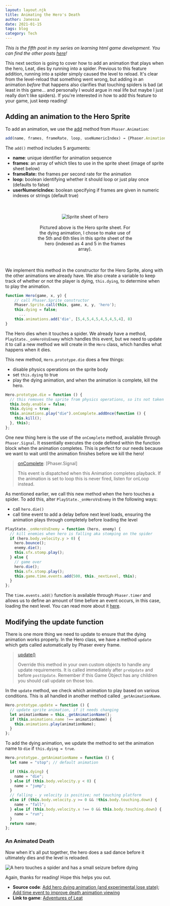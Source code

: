 ```yaml
---
layout: layout.njk
title: Animating the Hero's Death
author: Janessa
date: 2021-01-15
tags: blog
category: Tech
---
```


_This is the fifth post in my series on learning html game development. You can find the other posts [here](https://www.janessatran.com/tags/#game-dev)!_

This next section is going to cover how to add an animation that plays when the hero, Leat, dies by running into a spider. Previous to this feature addition, running into a spider simply caused the level to reload. It's clear from the level-reload that something went wrong, but adding in an animation _before_ that happens also clarifies that touching spiders is bad (at least in this game... and personally I would argue in real life but maybe I just really don't like spiders). If you're interested in how to add this feature to your game, just keep reading!

## Adding an animation to the Hero Sprite

To add an animation, we use the [add](https://phaser.io/docs/2.6.2/Phaser.AnimationManager.html#add) method from `Phaser.Animation`:

```js
add(name, frames, frameRate, loop, useNumericIndex) → {Phaser.Animation}
```

The `add()` method includes 5 arguments:

- **name**: unique identifier for animation sequence
- **frames**: an array of which tiles to use in the sprite sheet (image of sprite sheet below)
- **frameRate:** the frames per second rate for the animation
- **loop:** boolean identifying whether it should loop or just play once (defaults to false)
- **userNumericIndex:** boolean specifying if frames are given in numeric indexes or strings (default true)

<center>
    <div style="max-width:300px;margin:50px">
        <img src="https://i.imgur.com/SGRvvLx.png" alt="Sprite sheet of hero"><br><br>
        <caption>Pictured above is the Hero sprite sheet. For the dying animation, I chose to make use of the 5th and 6th tiles in this sprite sheet of the hero (indexed as 4 and 5 in the frames array).</caption>
    </div>
</center>

We implement this method in the constructor for the Hero Sprite, along with the other animations we already have. We also create a variable to keep track of whether or not the player is dying, `this.dying`, to determine when to play the animation.

```js
function Hero(game, x, y) {
    // call Phaser.Sprite constructor
    Phaser.Sprite.call(this, game, x, y, 'hero');
    this.dying = false;
      ...
    this.animations.add('die', [5,4,5,4,5,4,5,4,5,4], 8)
}
```

The Hero dies when it touches a spider. We already have a method, `PlayState._onHeroVsEnemy` which handles this event, but we need to update it to call a new method we will create in the `Hero` class, which handles what happens when it dies.

This new method, `Hero.prototype.die` does a few things:

- disable physics operations on the sprite body
- set `this.dying` to true
- play the dying animation, and when the animation is complete, kill the hero.

```js
Hero.prototype.die = function () {
  // this removes the sprite from physics operations, so its not taken into account for collissions
  this.body.enable = false;
  this.dying = true;
  this.animations.play("die").onComplete.addOnce(function () {
    this.kill();
  }, this);
};
```

One new thing here is the use of the `onComplete` method, available through `Phaser.Signal`. It essentially executes the code defined within the function block when the animation completes. This is perfect for our needs because we want to wait until the animation finishes before we kill the hero!

> [onComplete](https://phaser.io/docs/2.6.2/Phaser.Animation.html#onComplete): [Phaser.Signal]
>
> This event is dispatched when this Animation completes playback. If the animation is set to loop this is never fired, listen for onLoop instead.

As mentioned earlier, we call this new method when the hero touches a spider. To add this, alter `PlayState._onHeroVsEnemy` in the following ways:

- call `hero.die()`
- call time event to add a delay before next level loads, ensuring the animation plays through completely before loading the level

```js
PlayState._onHeroVsEnemy = function (hero, enemy) {
  // kill enemies when hero is falling aka stomping on the spider
  if (hero.body.velocity.y > 0) {
    hero.bounce();
    enemy.die();
    this.sfx.stomp.play();
  } else {
    // game over
    hero.die();
    this.sfx.stomp.play();
    this.game.time.events.add(500, this._nextLevel, this);
  }
};
```

The `time.events.add()` function is available through `Phaser.timer` and allows us to define an amount of time before an event occurs, in this case, loading the next level. You can read more about it [here](<[https://phaser.io/docs/2.6.2/Phaser.Timer.html#add](https://phaser.io/docs/2.6.2/Phaser.Timer.html#add)>).

## Modifying the update function

There is one more thing we need to update to ensure that the dying animation works properly. In the Hero class, we have a method `update` which gets called automatically by Phaser every frame.

> [update()](https://phaser.io/docs/2.6.2/Phaser.Sprite.html#update)
>
> Override this method in your own custom objects to handle any update requirements.
> It is called immediately after `preUpdate` and before `postUpdate`. Remember if this Game Object has any children you should call update on those too.

In the `update` method, we check which animation to play based on various conditions. This is all handled in another method called `_getAnimationName`.

```js
Hero.prototype.update = function () {
  // update sprite animation, if it needs changing
  let animationName = this._getAnimationName();
  if (this.animations.name !== animationName) {
    this.animations.play(animationName);
  }
};
```

To add the dying animation, we update the method to set the animation name to `die` if `this.dying = true`.

```js
Hero.prototype._getAnimationName = function () {
  let name = "stop"; // default animation

  if (this.dying) {
    name = "die";
  } else if (this.body.velocity.y < 0) {
    name = "jump";
  }
  // falling - y velocity is positive; not touching platform
  else if (this.body.velocity.y >= 0 && !this.body.touching.down) {
    name = "fall";
  } else if (this.body.velocity.x !== 0 && this.body.touching.down) {
    name = "run";
  }
  return name;
};
```

### An Animated Death

Now when it's all put together, the hero does a sad dance before it ultimately dies and the level is reloaded.

<img src="https://i.imgur.com/C8fWxYY.gif" alt="A hero touches a spider and has a small seizure before dying">

Again, thanks for reading! Hope this helps you out.

- **Source code**: [Add hero dying animation (and experimental lose state)](https://github.com/janessatran/html5game/commit/2d818adcd358a5afa800e3f5c7f064707bb7ce84); [Add time event to improve death animation viewing](https://github.com/janessatran/html5game/commit/78fcdc69c6aaa19d45f799575a2c6f1dc19f35a8)
- **Link to game**: [Adventures of Leat](https://janessatran.github.io/html5game/)
